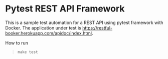# Pytest REST API Framework


This is a sample test automation for a REST API using pytest framework with Docker.
The application under test is https://restful-booker.herokuapp.com/apidoc/index.html.


How to run<br>
> `make test`
